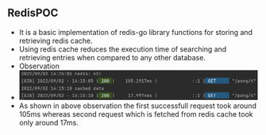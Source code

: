 ## RedisPOC
* It is a basic implementation of redis-go library functions for storing and retrieving redis cache.
* Using redis cache reduces the execution time of searching and retrieving entries when compared to any other database.
* Observation
* ![Observation](/Observation.png)
* As shown in above observation the first successfull request took around 105ms whereas second request which is fetched from redis cache took only around 17ms.